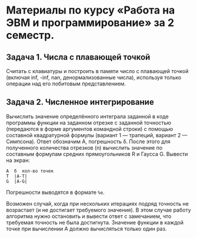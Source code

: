 # Материалы по курсу «Работа на ЭВМ и программирование» за 2 семестр.

## Задача 1. Числа с плавающей точкой
Считать с клавиатуры и построить в памяти число с плавающей точкой (включая inf, -inf, nan, денормализованные числа), используя только операции над его побитовым представлением.

## Задача 2. Численное интегрирование
Вычислить значение определённого интеграла заданной в коде программы функции на заданном отрезке с заданной точностью (передаются в форме аргументов командной строки) с помощью составной квадратурной формулы (вариант 1 — трапеций, вариант 2 — Симпсона). Ответ обозначим  A, погрешность δ. После этого для полученного количества отрезков (n) вычислить значение по составным формулам средних прямоугольников R и Гаусса G. Вывести на экран:

```
A  δ  кол-во точек
T  |A-T|
G  |A-G|
```

Погрешности выводятся в формате `%e`.

Возможен случай, когда при нескольких итерациях подряд точность не возрастает (и не достигает требуемого значения). В этом случае работу алгоритма нужно остановить и вывести ответ с замечанием, что требуемая точность не была достигнута.
Значение функции в каждой точке при вычислении A должно вычисляться только один раз.

<!--
Материалы есть, например, на Wikipedia:
- https://ru.wikipedia.org/wiki/Метод_трапеций
- https://ru.wikipedia.org/wiki/%D0%A4%D0%BE%D1%80%D0%BC%D1%83%D0%BB%D0%B0_%D0%A1%D0%B8%D0%BC%D0%BF%D1%81%D0%BE%D0%BD%D0%B0
- https://ru.wikipedia.org/wiki/%D0%9C%D0%B5%D1%82%D0%BE%D0%B4_%D0%BF%D1%80%D1%8F%D0%BC%D0%BE%D1%83%D0%B3%D0%BE%D0%BB%D1%8C%D0%BD%D0%B8%D0%BA%D0%BE%D0%B2
- https://ru.wikipedia.org/wiki/%D0%9C%D0%B5%D1%82%D0%BE%D0%B4_%D0%93%D0%B0%D1%83%D1%81%D1%81%D0%B0_(%D1%87%D0%B8%D1%81%D0%BB%D0%B5%D0%BD%D0%BD%D0%BE%D0%B5_%D0%B8%D0%BD%D1%82%D0%B5%D0%B3%D1%80%D0%B8%D1%80%D0%BE%D0%B2%D0%B0%D0%BD%D0%B8%D0%B5)
-->
